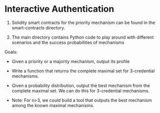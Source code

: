 # Interactive Authentication

1. Solidity smart contracts for the priority mechanism can be found in the smart-contracts directory.

2. The main directory contains Python code to play around with different scenarios and the success probabilities of mechanisms

Goals:

- Given a priority or a majority mechanism, output its profile

- Write a function that returns the complete maximal set for 3-credential mechanisms.

- Given a probability distribution, output the best mechanism from the complete maximal set. We can do this for 3-credential mechanisms. 

- Note: For n>3, we could build a tool that outputs the best mechanism among the known maximal mechanisms.
